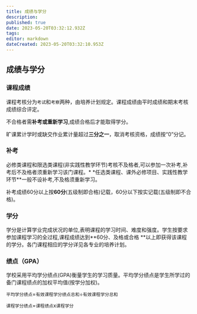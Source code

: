 ```yaml
---
title: 成绩与学分
description:
published: true
date: 2023-05-20T03:32:12.932Z
tags:
editor: markdown
dateCreated: 2023-05-20T03:32:10.953Z
---
```


## 成绩与学分

### 课程成绩

课程考核分为`考试`和`考察`两种，由培养计划规定。课程成绩由平时成绩和期末考核成绩综合评定。

不合格者需**补考或重新学习**,成绩合格后才能取得学分。

旷课累计学时或缺交作业累计量超过**三分之一**，取消考核资格，成绩按“0”分记。

### 补考

必修类课程和限选类课程(非实践性教学环节)考核不及格者,可以参加一次补考,补考后不及格者须重新学习该门课程。*
*任选类课程、课外必修项目、实践性教学环节**一般不设补考,不及格须重新学习。

补考成绩60分以上按**60分**(五级制即合格)记载，60分以下按实记载(五级制即不合格)。

### 学分

学分是计算学业完成状况的单位,表明课程的学习时间、难度和强度。学生按要求参加课程学习的全过程,课程成绩达到**60分、及格或合格
**以上即获得该课程的学分。各门课程相应的学分详见各专业的培养计划。

### 绩点（GPA）

学校采用平均学分绩点(GPA)衡量学生的学习质量。平均学分绩点是学生所学过的备门课程绩点的加权平均值(按学分加权)。

`平均学分绩点`=`有效课程学分绩点总和`÷`有效课程学分总和`

`课程学分绩点`=`课程绩点`x`课程学分`